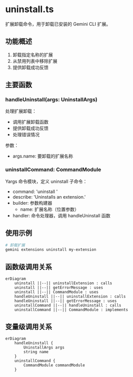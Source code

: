 # uninstall.ts

扩展卸载命令，用于卸载已安装的 Gemini CLI 扩展。

## 功能概述

1. 卸载指定名称的扩展
2. 从禁用列表中移除扩展
3. 提供卸载成功反馈

## 主要函数

### handleUninstall(args: UninstallArgs)
处理扩展卸载：
- 调用扩展卸载函数
- 提供卸载成功反馈
- 处理错误情况

参数：
- args.name: 要卸载的扩展名称

### uninstallCommand: CommandModule
Yargs 命令模块，定义 uninstall 子命令：
- command: 'uninstall <name>'
- describe: 'Uninstalls an extension.'
- builder: 参数构建器
  - name: 扩展名称（位置参数）
- handler: 命令处理器，调用 handleUninstall 函数

## 使用示例

```bash
# 卸载扩展
gemini extensions uninstall my-extension
```

## 函数级调用关系

```mermaid
erDiagram
    uninstall ||--|| uninstallExtension : calls
    uninstall ||--|| getErrorMessage : uses
    uninstall ||--|| CommandModule : uses
    handleUninstall ||--|| uninstallExtension : calls
    handleUninstall ||--|| getErrorMessage : uses
    uninstallCommand ||--|| handleUninstall : calls
    uninstallCommand ||--|| CommandModule : implements
```

## 变量级调用关系

```mermaid
erDiagram
    handleUninstall {
        UninstallArgs args
        string name
    }
    uninstallCommand {
        CommandModule commandModule
    }
```